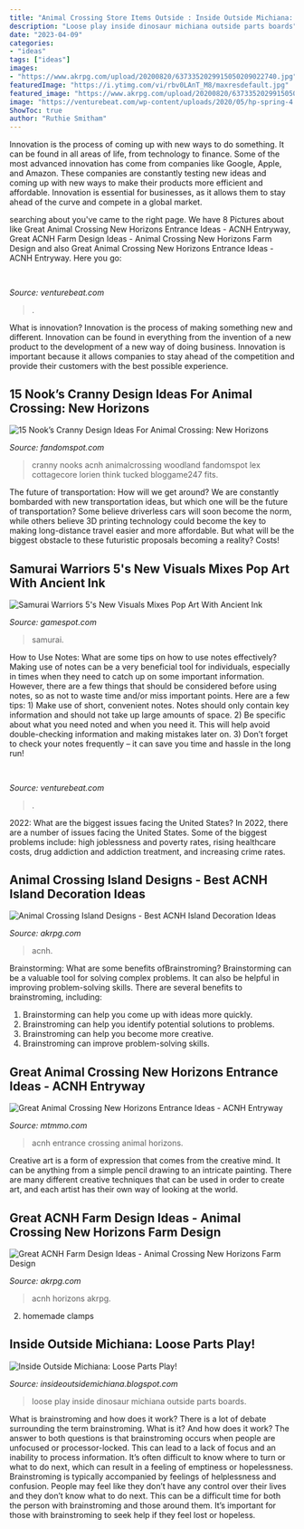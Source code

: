 ```yaml
---
title: "Animal Crossing Store Items Outside : Inside Outside Michiana: Loose Parts Play!"
description: "Loose play inside dinosaur michiana outside parts boards"
date: "2023-04-09"
categories:
- "ideas"
tags: ["ideas"]
images:
- "https://www.akrpg.com/upload/20200820/6373352029915050209022740.jpg"
featuredImage: "https://i.ytimg.com/vi/rbv0LAnT_M8/maxresdefault.jpg"
featured_image: "https://www.akrpg.com/upload/20200820/6373352029915050209022740.jpg"
image: "https://venturebeat.com/wp-content/uploads/2020/05/hp-spring-4.jpg"
ShowToc: true
author: "Ruthie Smitham"
---
```



Innovation is the process of coming up with new ways to do something. It can be found in all areas of life, from technology to finance. Some of the most advanced innovation has come from companies like Google, Apple, and Amazon. These companies are constantly testing new ideas and coming up with new ways to make their products more efficient and affordable. Innovation is essential for businesses, as it allows them to stay ahead of the curve and compete in a global market.

	

		
searching about  you've came to the right page. We have 8 Pictures about  like Great Animal Crossing New Horizons Entrance Ideas - ACNH Entryway, Great ACNH Farm Design Ideas - Animal Crossing New Horizons Farm Design and also Great Animal Crossing New Horizons Entrance Ideas - ACNH Entryway. Here you go:
		
    
## 

<img loading=lazy src="https://venturebeat.com/wp-content/uploads/2018/08/IMG_20180830_095804.jpg?w=800" onerror="this.onerror=null;this.src='https://tse2.mm.bing.net/th?id=OIP.8MRUSXiwCzcqWjyMXwBfUAHaFj&amp;pid=15.1';" alt="">

_Source: venturebeat.com_

>. 

	

What is innovation?
Innovation is the process of making something new and different. Innovation can be found in everything from the invention of a new product to the development of a new way of doing business. Innovation is important because it allows companies to stay ahead of the competition and provide their customers with the best possible experience.

    
## 15 Nook’s Cranny Design Ideas For Animal Crossing: New Horizons

<img loading=lazy src="https://static.fandomspot.com/images/01/11461/13-nooks-cranny-in-forest.jpg" onerror="this.onerror=null;this.src='https://tse2.mm.bing.net/th?id=OIP.AGhM-UddgliB32KlZCVKMAHaEK&amp;pid=15.1';" alt="15 Nook’s Cranny Design Ideas For Animal Crossing: New Horizons">

_Source: fandomspot.com_

>cranny nooks acnh animalcrossing woodland fandomspot lex cottagecore lorien think tucked bloggame247 fits. 

	

The future of transportation: How will we get around?
We are constantly bombarded with new transportation ideas, but which one will be the future of transportation? Some believe driverless cars will soon become the norm, while others believe 3D printing technology could become the key to making long-distance travel easier and more affordable. But what will be the biggest obstacle to these futuristic proposals becoming a reality? Costs!

    
## Samurai Warriors 5&#039;s New Visuals Mixes Pop Art With Ancient Ink

<img loading=lazy src="https://www.gamespot.com/a/uploads/screen_kubrick/1601/16018044/3835273-samuraiwarriors5.jpg" onerror="this.onerror=null;this.src='https://tse2.mm.bing.net/th?id=OIP.-xtrWb9ySzCl21bSSwpMhQHaEK&amp;pid=15.1';" alt="Samurai Warriors 5&#039;s New Visuals Mixes Pop Art With Ancient Ink">

_Source: gamespot.com_

>samurai. 

	

How to Use Notes: What are some tips on how to use notes effectively?
Making use of notes can be a very beneficial tool for individuals, especially in times when they need to catch up on some important information. However, there are a few things that should be considered before using notes, so as not to waste time and/or miss important points. Here are a few tips: 1) Make use of short, convenient notes. Notes should only contain key information and should not take up large amounts of space. 2) Be specific about what you need noted and when you need it. This will help avoid double-checking information and making mistakes later on. 3) Don’t forget to check your notes frequently – it can save you time and hassle in the long run!

    
## 

<img loading=lazy src="https://venturebeat.com/wp-content/uploads/2020/05/hp-spring-4.jpg" onerror="this.onerror=null;this.src='https://tse1.mm.bing.net/th?id=OIP.5Eh6tApXNensZpKqgv-7wQHaEl&amp;pid=15.1';" alt="">

_Source: venturebeat.com_

>. 

	

2022: What are the biggest issues facing the United States?
In 2022, there are a number of issues facing the United States. Some of the biggest problems include: high joblessness and poverty rates, rising healthcare costs, drug addiction and addiction treatment, and increasing crime rates.

    
## Animal Crossing Island Designs - Best ACNH Island Decoration Ideas

<img loading=lazy src="https://i.ytimg.com/vi/rbv0LAnT_M8/maxresdefault.jpg" onerror="this.onerror=null;this.src='https://tse1.mm.bing.net/th?id=OIP.maei-rpOjym4qYri4OASLQHaEK&amp;pid=15.1';" alt="Animal Crossing Island Designs - Best ACNH Island Decoration Ideas">

_Source: akrpg.com_

>acnh. 

	

Brainstorming: What are some benefits ofBrainstroming?
Brainstorming can be a valuable tool for solving complex problems. It can also be helpful in improving problem-solving skills. There are several benefits to brainstroming, including: 
1) Brainstorming can help you come up with ideas more quickly. 
2) Brainstroming can help you identify potential solutions to problems. 
3) Brainstroming can help you become more creative. 
4) Brainstroming can improve problem-solving skills.

    
## Great Animal Crossing New Horizons Entrance Ideas - ACNH Entryway

<img loading=lazy src="https://www.mtmmo.com/upload/20200813/6373293239736543448852434.png" onerror="this.onerror=null;this.src='https://tse4.mm.bing.net/th?id=OIP.l0_Mwf_Msthafho0vFEaRwHaEY&amp;pid=15.1';" alt="Great Animal Crossing New Horizons Entrance Ideas - ACNH Entryway">

_Source: mtmmo.com_

>acnh entrance crossing animal horizons. 

	

Creative art is a form of expression that comes from the creative mind. It can be anything from a simple pencil drawing to an intricate painting. There are many different creative techniques that can be used in order to create art, and each artist has their own way of looking at the world.

    
## Great ACNH Farm Design Ideas - Animal Crossing New Horizons Farm Design

<img loading=lazy src="https://www.akrpg.com/upload/20200820/6373352029915050209022740.jpg" onerror="this.onerror=null;this.src='https://tse3.mm.bing.net/th?id=OIP.9o9y93rcozpZ5ggegWM7UQHaEK&amp;pid=15.1';" alt="Great ACNH Farm Design Ideas - Animal Crossing New Horizons Farm Design">

_Source: akrpg.com_

>acnh horizons akrpg. 

	

2. homemade clamps

    
## Inside Outside Michiana: Loose Parts Play!

<img loading=lazy src="https://4.bp.blogspot.com/-Vs5KA_sATeE/VPTgBrTeu8I/AAAAAAAARys/ddd9U01Tux0wGZrvwedQPMdlnVB50cApQCPcB/s1600/blogger-image-1641036835.jpg" onerror="this.onerror=null;this.src='https://tse1.mm.bing.net/th?id=OIP.VhES7jwRNrZXw6B_iUZnKgHaJ4&amp;pid=15.1';" alt="Inside Outside Michiana: Loose Parts Play!">

_Source: insideoutsidemichiana.blogspot.com_

>loose play inside dinosaur michiana outside parts boards. 

	

What is brainstroming and how does it work?
There is a lot of debate surrounding the term brainstroming. What is it? And how does it work? The answer to both questions is that brainstroming occurs when people are unfocused or processor-locked. This can lead to a lack of focus and an inability to process information. It’s often difficult to know where to turn or what to do next, which can result in a feeling of emptiness or hopelessness.
Brainstroming is typically accompanied by feelings of helplessness and confusion. People may feel like they don’t have any control over their lives and they don’t know what to do next. This can be a difficult time for both the person with brainstroming and those around them. It’s important for those with brainstroming to seek help if they feel lost or hopeless.

